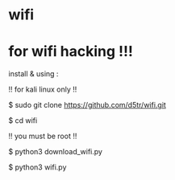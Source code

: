 # wifi

# for wifi hacking !!!



install & using :




!! for kali linux only !!



$ sudo git clone https://github.com/d5tr/wifi.git



$ cd wifi


!! you must be root !!



$ python3 download_wifi.py



$ python3 wifi.py


